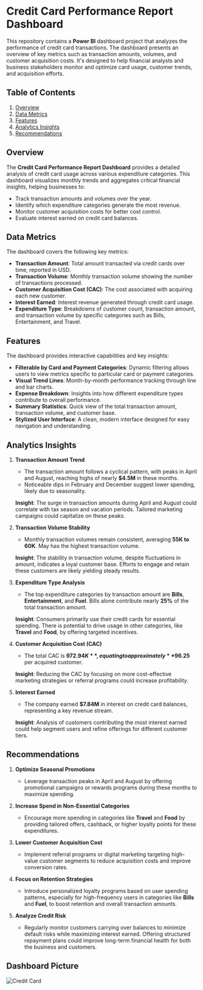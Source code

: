 # Credit Card Performance Report Dashboard

This repository contains a **Power BI** dashboard project that analyzes the performance of credit card transactions. The dashboard presents an overview of key metrics such as transaction amounts, volumes, and customer acquisition costs. It's designed to help financial analysts and business stakeholders monitor and optimize card usage, customer trends, and acquisition efforts.

## Table of Contents

1. [Overview](#overview)
2. [Data Metrics](#data-metrics)
3. [Features](#features)
4. [Analytics Insights](#analytics-insights)
5. [Recommendations](#recommendations)
   

## Overview

The **Credit Card Performance Report Dashboard** provides a detailed analysis of credit card usage across various expenditure categories. This dashboard visualizes monthly trends and aggregates critical financial insights, helping businesses to:

- Track transaction amounts and volumes over the year.
- Identify which expenditure categories generate the most revenue.
- Monitor customer acquisition costs for better cost control.
- Evaluate interest earned on credit card balances.

## Data Metrics

The dashboard covers the following key metrics:

- **Transaction Amount**: Total amount transacted via credit cards over time, reported in USD.
- **Transaction Volume**: Monthly transaction volume showing the number of transactions processed.
- **Customer Acquisition Cost (CAC)**: The cost associated with acquiring each new customer.
- **Interest Earned**: Interest revenue generated through credit card usage.
- **Expenditure Type**: Breakdowns of customer count, transaction amount, and transaction volume by specific categories such as Bills, Entertainment, and Travel.

## Features

The dashboard provides interactive capabilities and key insights:

- **Filterable by Card and Payment Categories**: Dynamic filtering allows users to view metrics specific to particular card or payment categories.
- **Visual Trend Lines**: Month-by-month performance tracking through line and bar charts.
- **Expense Breakdown**: Insights into how different expenditure types contribute to overall performance.
- **Summary Statistics**: Quick view of the total transaction amount, transaction volume, and customer base.
- **Stylized User Interface**: A clean, modern interface designed for easy navigation and understanding.

## Analytics Insights

1. **Transaction Amount Trend**
   - The transaction amount follows a cyclical pattern, with peaks in April and August, reaching highs of nearly **$4.5M** in these months.
   - Noticeable dips in February and December suggest lower spending, likely due to seasonality.

   **Insight**: The surge in transaction amounts during April and August could correlate with tax season and vacation periods. Tailored marketing campaigns could capitalize on these peaks.

2. **Transaction Volume Stability**
   - Monthly transaction volumes remain consistent, averaging **55K to 60K**. May has the highest transaction volume.

   **Insight**: The stability in transaction volume, despite fluctuations in amount, indicates a loyal customer base. Efforts to engage and retain these customers are likely yielding steady results.

3. **Expenditure Type Analysis**
   - The top expenditure categories by transaction amount are **Bills**, **Entertainment**, and **Fuel**. Bills alone contribute nearly **25%** of the total transaction amount.

   **Insight**: Consumers primarily use their credit cards for essential spending. There is potential to drive usage in other categories, like **Travel** and **Food**, by offering targeted incentives.

4. **Customer Acquisition Cost (CAC)**
   - The total CAC is **$972.94K**, equating to approximately **$96.25** per acquired customer.

   **Insight**: Reducing the CAC by focusing on more cost-effective marketing strategies or referral programs could increase profitability.

5. **Interest Earned**
   - The company earned **$7.84M** in interest on credit card balances, representing a key revenue stream.

   **Insight**: Analysis of customers contributing the most interest earned could help segment users and refine offerings for different customer tiers.

## Recommendations

1. **Optimize Seasonal Promotions**
   - Leverage transaction peaks in April and August by offering promotional campaigns or rewards programs during these months to maximize spending.

2. **Increase Spend in Non-Essential Categories**
   - Encourage more spending in categories like **Travel** and **Food** by providing tailored offers, cashback, or higher loyalty points for these expenditures.

3. **Lower Customer Acquisition Cost**
   - Implement referral programs or digital marketing targeting high-value customer segments to reduce acquisition costs and improve conversion rates.

4. **Focus on Retention Strategies**
   - Introduce personalized loyalty programs based on user spending patterns, especially for high-frequency users in categories like **Bills** and **Fuel**, to boost retention and overall transaction amounts.

5. **Analyze Credit Risk**
   - Regularly monitor customers carrying over balances to minimize default risks while maximizing interest earned. Offering structured repayment plans could improve long-term financial health for both the business and customers.

## Dashboard Picture
![Credit Card](https://github.com/user-attachments/assets/4d532fd4-7b3f-4a92-98d2-223310e36397)




